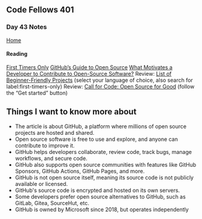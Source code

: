 ## Code Fellows 401

### Day 43 Notes

[Home](../README.md)

#### Reading

[First Timers Only](https://www.firsttimersonly.com/)
[GitHub’s Guide to Open Source](https://www.github.com/open-source)
[What Motivates a Developer to Contribute to Open-Source Software?](https://clearcode.cc/blog/why-developers-contribute-open-source-software/)
Review: [List of Beginner-Friendly Projects](https://github.com/search?q=label%3Agood-first-issue+archived%3Afalse) (select your language of choice, also search for label:first-timers-only)
Review: [Call for Code: Open Source for Good](https://callforcode.org/) (follow the “Get started” button)

## Things I want to know more about

* The article is about GitHub, a platform where millions of open source projects are hosted and shared.
* Open source software is free to use and explore, and anyone can contribute to improve it.
* GitHub helps developers collaborate, review code, track bugs, manage workflows, and secure code.
* GitHub also supports open source communities with features like GitHub Sponsors, GitHub Actions, GitHub Pages, and more.
* GitHub is not open source itself, meaning its source code is not publicly available or licensed.
* GitHub's source code is encrypted and hosted on its own servers.
* Some developers prefer open source alternatives to GitHub, such as GitLab, Gitea, SourceHut, etc.
* GitHub is owned by Microsoft since 2018, but operates independently
